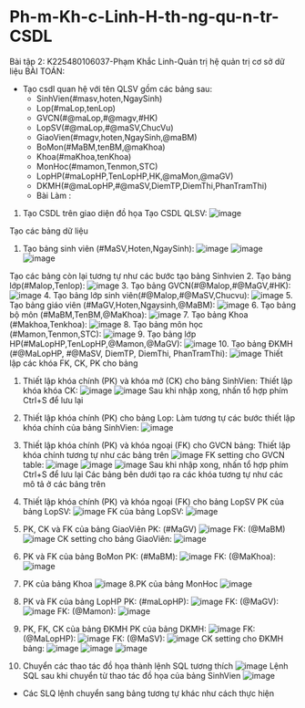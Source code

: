 # Ph-m-Kh-c-Linh-H-th-ng-qu-n-tr-CSDL
Bài tập 2: K225480106037-Phạm Khắc Linh-Quản trị hệ quản trị cơ sở dữ liệu
BÀI TOÁN:
- Tạo csdl quan hệ với tên QLSV gồm các bảng sau:
  + SinhVien(#masv,hoten,NgaySinh)
  + Lop(#maLop,tenLop)
  + GVCN(#@maLop,#@magv,#HK)
  + LopSV(#@maLop,#@maSV,ChucVu)
  + GiaoVien(#magv,hoten,NgaySinh,@maBM)
  + BoMon(#MaBM,tenBM,@maKhoa)
  + Khoa(#maKhoa,tenKhoa)
  + MonHoc(#mamon,Tenmon,STC)
  + LopHP(#maLopHP,TenLopHP,HK,@maMon,@maGV)
  + DKMH(#@maLopHP,#@maSV,DiemTP,DiemThi,PhanTramThi)
  + Bài Làm :
 1. Tạo CSDL trên giao diện đồ họa
Tạo CSDL QLSV:
![image](https://github.com/user-attachments/assets/e1156f58-15a8-4508-bdd2-b097fd14c6b0)

Tạo các bảng dữ liệu
1. Tạo bảng sinh viên (#MaSV,Hoten,NgaySinh):
   ![image](https://github.com/user-attachments/assets/30bbf032-ddd4-4c91-8571-ea5439e4cbf1)
   ![image](https://github.com/user-attachments/assets/d82fc7a0-1019-4929-8c44-de9007106dc0)
   ![image](https://github.com/user-attachments/assets/c55d2210-fdf5-4165-93bf-416627af3a7a)

Tạo các bảng còn lại tương tự như các bước tạo bảng Sinhvien
 2. Tạo bảng lớp(#Malop,Tenlop):
![image](https://github.com/user-attachments/assets/c96ba430-2ee7-40fb-91b3-f2badedaf168)
3. Tạo bảng GVCN(#@Malop,#@MaGV,#HK):
![image](https://github.com/user-attachments/assets/3aa0ce03-dfb9-4785-9be9-4be551a8abb3)
4. Tạo bảng lớp sinh viên(#@Malop,#@MaSV,Chucvu):
![image](https://github.com/user-attachments/assets/29fa76ef-74de-47e2-87f5-6fcc7fc633ef)
5. Tạo bảng giáo viên (#MaGV,Hoten,Ngaysinh,@MaBM):
![image](https://github.com/user-attachments/assets/cbeb6d7b-19e1-46c7-9cf9-604a4caf2745)
6. Tạo bảng bộ môn (#MaBM,TenBM,@MaKhoa):
![image](https://github.com/user-attachments/assets/3307af8b-dfd1-44b6-86a0-48243a01c48f)
7. Tạo bảng Khoa (#Makhoa,Tenkhoa):
![image](https://github.com/user-attachments/assets/599a9d41-faaa-4782-a65a-2110f4093b29)
8. Tạo bảng môn học (#Mamon,Tenmon,STC):
![image](https://github.com/user-attachments/assets/47265fd6-5683-46e0-bf77-2068b2831f9a)
9. Tạo bảng lớp HP(#MaLopHP,TenLopHP,@Mamon,@MaGV):
![image](https://github.com/user-attachments/assets/d7613432-9908-4d7e-99d1-d1cec175810c)
10. Tạo bảng ĐKMH (#@MaLopHP, #@MaSV, DiemTP, DiemThi, PhanTramThi):
![image](https://github.com/user-attachments/assets/d458e2c4-f174-4cc7-ac26-c12ad9e54848)
Thiết lập các khóa FK, CK, PK cho bảng
1. Thiết lập khóa chính (PK) và khóa mở (CK) cho bảng SinhVien:
Thiết lập khóa khóa CK:
![image](https://github.com/user-attachments/assets/70b65def-5eb6-4edb-841c-e37708b6b08f)
![image](https://github.com/user-attachments/assets/889fa12a-b35d-4a2d-80b0-3ec95ecbfd59)
Sau khi nhập xong, nhấn tổ hợp phím Ctrl+S để lưu lại

2. Thiết lập khóa chính (PK) cho bảng Lop:
Làm tương tự các bước thiết lập khóa chính của bảng SinhVien:
![image](https://github.com/user-attachments/assets/624f8cf3-ed93-4ab6-8345-25e5f1c55efa)
3. Thiết lập khóa chính (PK) và khóa ngoại (FK) cho GVCN bảng:
Thiết lập khóa chính tương tự như các bảng trên
![image](https://github.com/user-attachments/assets/cb7495dc-02cf-4f2e-819a-68657e2e0028)
FK setting cho GVCN table:
![image](https://github.com/user-attachments/assets/0674915e-0455-42bc-aed0-5ae861f504ad)
![image](https://github.com/user-attachments/assets/26c81465-379d-46af-94d5-b272bc768e3a)
![image](https://github.com/user-attachments/assets/fc12e31e-767a-4574-9e9f-05ed82b1c924)
Sau khi nhập xong, nhấn tổ hợp phím Ctrl+S để lưu lại
Các bảng bên dưới tạo ra các khóa tương tự như các mô tả ở các bảng trên
4. Thiết lập khóa chính (PK) và khóa ngoại (FK) cho bảng LopSV
PK của bảng LopSV:
![image](https://github.com/user-attachments/assets/a02aa5d9-e7a5-4808-b5f8-18a3e6615813)
FK của bảng LopSV:
![image](https://github.com/user-attachments/assets/eac7d363-ae5d-454a-8ccb-b39769294c84)
5. PK, CK và FK của bảng GiaoViên
PK: (#MaGV)
![image](https://github.com/user-attachments/assets/b7cf0426-a8d6-4524-ae27-5ea5b55af517)
FK: (@MaBM)
![image](https://github.com/user-attachments/assets/357f5b87-05a7-4596-985c-99d16e97d677)
CK setting cho bảng GiaoViên:
![image](https://github.com/user-attachments/assets/0a6da768-5c9a-4d28-9b41-d6ec173203c1)
6. PK và FK của bảng BoMon
PK: (#MaBM):
![image](https://github.com/user-attachments/assets/a4aaa826-3d93-4993-bbba-717c81991d8b)
FK: (@MaKhoa):
![image](https://github.com/user-attachments/assets/9d8a0e0c-c9f9-4d2e-b259-7a70beb3c973)
7. PK của bảng Khoa
![image](https://github.com/user-attachments/assets/0f6911ac-588d-4fe7-a57f-6ec945127ea3)
8.PK của bảng MonHoc
![image](https://github.com/user-attachments/assets/fffa3fec-3c88-4012-abce-326ea95338ba)
9. PK và FK của bảng LopHP
PK: (#maLopHP):
![image](https://github.com/user-attachments/assets/49b11cbf-8999-48e7-be2e-f719f75e78ae)
FK: (@MaGV):
![image](https://github.com/user-attachments/assets/f5dc7373-05fd-4659-83ac-a0852337eca6)
FK: (@Mamon):
![image](https://github.com/user-attachments/assets/77ed5469-085e-4720-889a-85e4c46d64ec)
10. PK, FK, CK của bảng ĐKMH
PK của bảng DKMH:
![image](https://github.com/user-attachments/assets/71c5fa98-b3dd-489f-9dac-0fbbbf0c3a93)
FK: (@MaLopHP):
![image](https://github.com/user-attachments/assets/0fa94048-e9ca-4381-a93e-786d4a1bb73a)
FK: (@MaSV):
![image](https://github.com/user-attachments/assets/6a9514fc-b9f0-4d4b-9846-74160019a729)
CK setting cho ĐKMH bảng:
![image](https://github.com/user-attachments/assets/755e4d4c-7f9e-42d7-9655-d6ff1f302c04)
![image](https://github.com/user-attachments/assets/eeaa053c-28a2-4e9c-87bb-dd80bb3d312e)
![image](https://github.com/user-attachments/assets/fa343145-31fc-4c50-8ef6-067f49679caa)
2. Chuyển các thao tác đồ họa thành lệnh SQL tương thích
   ![image](https://github.com/user-attachments/assets/daa79f14-0855-4175-be98-8622bb7fe714)
   Lệnh SQL sau khi chuyển từ thao tác đồ họa của bảng SinhVien
![image](https://github.com/user-attachments/assets/6d008295-eab5-4872-bfc9-bcbef76f3f3b)
- Các SLQ lệnh chuyển sang bảng tương tự khác như cách thực hiện


